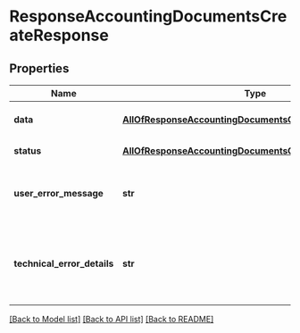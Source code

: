 # ResponseAccountingDocumentsCreateResponse

## Properties
Name | Type | Description | Notes
------------ | ------------- | ------------- | -------------
**data** | [**AllOfResponseAccountingDocumentsCreateResponseData**](AllOfResponseAccountingDocumentsCreateResponseData.md) | API specific response data | [optional] 
**status** | [**AllOfResponseAccountingDocumentsCreateResponseStatus**](AllOfResponseAccountingDocumentsCreateResponseStatus.md) | Response status | [optional] 
**user_error_message** | **str** | Error message, in a user readable format | [optional] 
**technical_error_details** | **str** | Technical error details, let us know if you received this. | [optional] 

[[Back to Model list]](../README.md#documentation-for-models) [[Back to API list]](../README.md#documentation-for-api-endpoints) [[Back to README]](../README.md)

